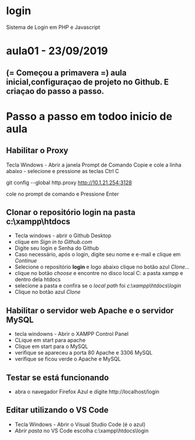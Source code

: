 # login

Sistema de Login em PHP e Javascript

# aula01 - 23/09/2019
(= Começou a primavera =)
aula inicial,configuraçao de projeto no Github.
E criaçao do passo a passo.
---
# Passo a passo em todoo inicio de aula

## Habilitar o Proxy
 Tecla Windows - Abrir a janela Prompt de Comando
 Copie e cole a linha abaixo - selecione e pressione as teclas Ctrl C

 git config --global http.proxy http://10.1.21.254:3128

 cole no prompt de comando e
 Pressione Enter
 
 ## Clonar o repositório **login** na pasta **c:\xampp\htdocs**
  - Tecla windows - abrir o Github Desktop
  - clique em *Sign in to Github.com*
  - Digite seu login e Senha do Github
  - Caso necessário, após o login, digite seu nome e e-mail e clique em *Continue*
  - Selecione o repositório **login** e logo abaixo clique no botão azul *Clone...*
  - clique no botão *choose* e encontre no disco local C: a pasta xampp e dentro dela htdocs
  - selecione a pasta e confira se o *local path* foi *c:\xampp\htdocs\login*
  - Clique no botão azul *Clone*
  
 ## Habilitar o servidor web **Apache** e o servidor **MySQL**
 - tecla windowns - Abrir o XAMPP Control Panel
 - CLique em start para apache
 - Clique em start para o MySQL
 - verifique se apareceu a porta 80 Apache e 3306 MySQL
 - verifique se ficou verde o Apache e MySQL
 
 ## Testar se está funcionando
 - abra o navegador Firefox Azul e digite http://localhost/login
 
## Editar utilizando o VS Code 
- Tecla Windows - Abrir o Visual Studio Code (é o azul)
- *Abrir pasta* no VS Code escolha c:\xampp\htdocs\login
